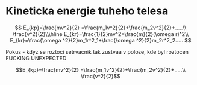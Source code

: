 # Kineticka energie tuheho telesa

$$
E_{kp}=\frac{mv^2}{2} =\frac{m_1v^2}{2}+\frac{m_2v^2}{2}+.....\\
\frac{v^2}{2}\\\hline
E_{kr}=\frac{1}{2}mv^2=\frac{m}{2}(\omega r)^2\\
E_{kr}=\frac{\omega ^2}{2}m_1r^2_1+\frac{\omega ^2}{2}m_2r^2_2.....
$$

Pokus - kdyz se roztoci setrvacnik tak zustvaa v poloze, kde byl roztocen FUCKING UNEXPECTED

$$E_{kp}=\frac{mv^2}{2} =\frac{m_1v^2}{2}+\frac{m_2v^2}{2}+.....\\
\frac{v^2}{2}$$